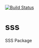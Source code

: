 <a href="https://travis-ci.org/islestech/sss"><img src="https://travis-ci.org/islestech/sss.svg" alt="Build Status"></a>
# sss
SSS Package
